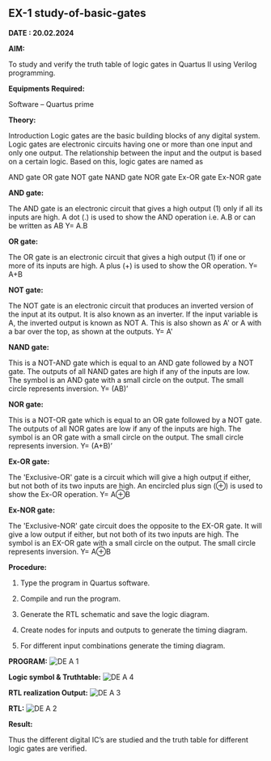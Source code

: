 ## EX-1  study-of-basic-gates
**DATE : 20.02.2024**

**AIM:** 

To study and verify the truth table of logic gates in Quartus II using Verilog programming.

**Equipments Required:**

Software – Quartus prime 

**Theory:**

Introduction Logic gates are the basic building blocks of any digital system. Logic gates are electronic circuits having one or more than one input and only one output. The relationship between the input and the output is based on a certain logic. Based on this, logic gates are named as

AND gate OR gate NOT gate NAND gate NOR gate Ex-OR gate Ex-NOR gate

**AND gate:**

The AND gate is an electronic circuit that gives a high output (1) only if all its inputs are high. A dot (.) is used to show the AND operation i.e. A.B or can be written as AB
Y= A.B

**OR gate:** 

The OR gate is an electronic circuit that gives a high output (1) if one or more of its inputs are high. A plus (+) is used to show the OR operation.
Y= A+B

**NOT gate:**

The NOT gate is an electronic circuit that produces an inverted version of the input at its output. It is also known as an inverter. If the input variable is A, the inverted output is known as NOT A. This is also shown as A' or A with a bar over the top, as shown at the outputs.
Y= A'

**NAND gate:**

This is a NOT-AND gate which is equal to an AND gate followed by a NOT gate. The outputs of all NAND gates are high if any of the inputs are low. The symbol is an AND gate with a small circle on the output. The small circle represents inversion.
Y= (AB)’

**NOR gate:**

This is a NOT-OR gate which is equal to an OR gate followed by a NOT gate. The outputs of all NOR gates are low if any of the inputs are high. The symbol is an OR gate with a small circle on the output. The small circle represents inversion.
Y= (A+B)’

**Ex-OR gate:**

The 'Exclusive-OR' gate is a circuit which will give a high output if either, but not both of its two inputs are high. An encircled plus sign (⊕) is used to show the Ex-OR operation.
Y= A⊕B

**Ex-NOR gate:**

The 'Exclusive-NOR' gate circuit does the opposite to the EX-OR gate. It will give a low output if either, but not both of its two inputs are high. The symbol is an EX-OR gate with a small circle on the output. The small circle represents inversion.
Y= A⊕B

**Procedure:** 

1.	Type the program in Quartus software.

2.	Compile and run the program.

3.	Generate the RTL schematic and save the logic diagram.

4.	Create nodes for inputs and outputs to generate the timing diagram.

5.	For different input combinations generate the timing diagram.


**PROGRAM:**
![DE A 1](https://github.com/JAYASREE24032006/study-of-basic-gates/assets/144360800/76c830b4-1974-40b2-87f2-00961c3f7cf1)

**Logic symbol & Truthtable:**
![DE A 4](https://github.com/JAYASREE24032006/study-of-basic-gates/assets/144360800/d2581afe-e9f7-451b-a7f7-527b50707cb4)

**RTL realization Output:** 
![DE A 3](https://github.com/JAYASREE24032006/study-of-basic-gates/assets/144360800/02ce255c-f529-49b7-b0ad-51defbda8036)


**RTL:**
![DE A 2](https://github.com/JAYASREE24032006/study-of-basic-gates/assets/144360800/041f5d46-5edb-4e5c-96b0-ad67d3f6dc9b)

**Result:**

Thus the different digital IC’s are studied and the truth table for different logic gates are verified.

